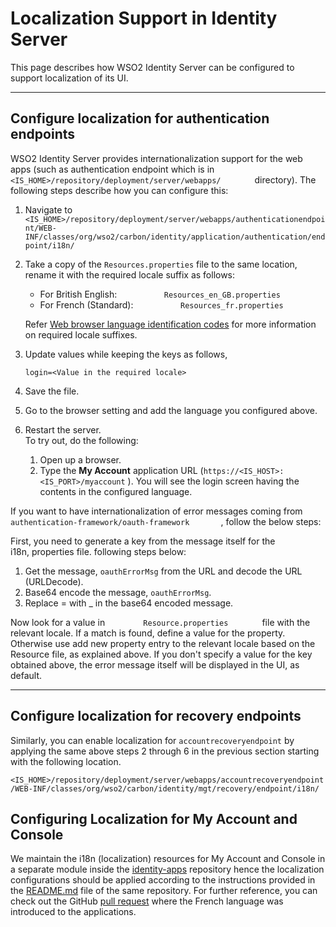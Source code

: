# Localization Support in Identity Server

This page describes how WSO2 Identity Server can be configured to
support localization of its UI.

---

## Configure localization for authentication endpoints

WSO2 Identity Server provides internationalization support for the web
apps (such as authentication endpoint which is in
`         <IS_HOME>/repository/deployment/server/webapps/        `
directory). The following steps describe how you can configure this:

1.  Navigate to
    `          <IS_HOME>/repository/deployment/server/webapps/authenticationendpoint/WEB-INF/classes/org/wso2/carbon/identity/application/authentication/endpoint/i18n/         `
2.  Take a copy of the `Resources.properties` file to the same location,
    rename it with the required locale suffix as follows:
    - For British English:
    `           Resources_en_GB.properties          `  
    - For French (Standard):
    `           Resources_fr.properties          `

    Refer [Web browser language identification
    codes](https://www.localeplanet.com/icu/) for more
    information on required locale suffixes.

3.  Update values while keeping the keys as follows,  
     ```
     login=<Value in the required locale> 
     ``` 

4.  Save the file.

5.  Go to the browser setting and add the language you configured above.

6.  Restart the server.  
    To try out, do the following:
    1.  Open up a browser.
    2.  Type the **My Account** application URL (`https://<IS_HOST>:<IS_PORT>/myaccount`
        ). You will see the login screen having the contents in the
        configured language.

If you want to have internationalization of error messages coming from
`         authentication-framework/oauth-framework        `, follow the below steps:

First, you need to generate a key from the message itself for the
i18n, properties file. following steps below:

1.  Get the message, `oauthErrorMsg` from the URL and decode the URL (URLDecode).
2.  Base64 encode the message, `oauthErrorMsg`.
3.  Replace = with \_ in the base64 encoded message.

Now look for a value in `         Resource.properties        ` file with
the relevant locale. If a match is found, define a value for the
property. Otherwise use add new property entry to the relevant locale
based on the Resource file, as explained above. If you don't specify a
value for the key obtained above, the error message itself will be
displayed in the UI, as default.

---

## Configure localization for recovery endpoints 

Similarly, you can enable localization for `accountrecoveryendpoint` by
applying the same above steps 2 through 6 in the previous section
starting with the following location.

`<IS_HOME>/repository/deployment/server/webapps/accountrecoveryendpoint/WEB-INF/classes/org/wso2/carbon/identity/mgt/recovery/endpoint/i18n/`

## Configuring Localization for My Account and Console

We maintain the i18n (localization) resources for My Account and Console in a separate module inside the
[identity-apps](https://github.com/wso2/identity-apps/tree/v1.0.558) repository hence the localization configurations
should be applied according to the instructions provided in the
[README.md](https://github.com/wso2/identity-apps/blob/v1.0.558/modules/i18n/README.md) file of the same repository.
For further reference, you can check out the GitHub [pull request](https://github.com/wso2/identity-apps/pull/1225)
where the French language was introduced to the applications.
